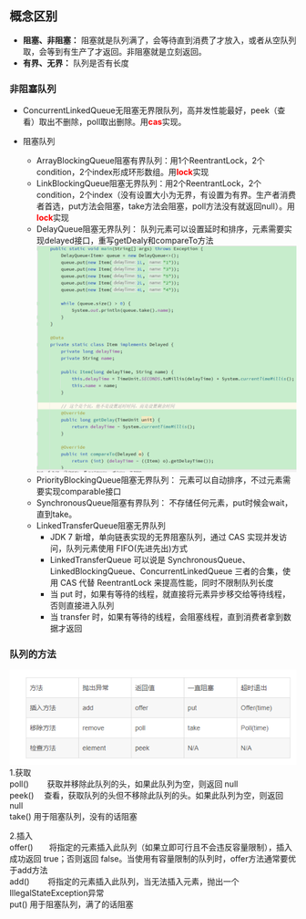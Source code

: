 ## 概念区别
- **阻塞、非阻塞：** 阻塞就是队列满了，会等待直到消费了才放入，或者从空队列取，会等到有生产了才返回。非阻塞就是立刻返回。
- **有界、无界：** 队列是否有长度

### 非阻塞队列
- ConcurrentLinkedQueue无阻塞无界限队列，高并发性能最好，peek（查看）取出不删除，poll取出删除。用<font color=red>**cas**</font>实现。

- 阻塞队列
    - ArrayBlockingQueue阻塞有界队列：用1个ReentrantLock，2个condition，2个index形成环形数组。用<font color=red>**lock**</font>实现
    - LinkBlockingQueue阻塞无界队列：用2个ReentrantLock，2个condition，2个index（没有设置大小为无界，有设置为有界。生产者消费者首选，put方法会阻塞，take方法会阻塞，poll方法没有就返回null）。用<font color=red>**lock**</font>实现
    - DelayQueue阻塞无界队列： 队列元素可以设置延时和排序，元素需要实现delayed接口，重写getDealy和compareTo方法
    ![](../resources/delayqueue.jpg)
    - PriorityBlockingQueue阻塞无界队列： 元素可以自动排序，不过元素需要实现comparable接口
    - SynchronousQueue阻塞有界队列： 不存储任何元素，put时候会wait，直到take。
    - LinkedTransferQueue阻塞无界队列
        - JDK 7 新增，单向链表实现的无界阻塞队列，通过 CAS 实现并发访问，队列元素使用 FIFO(先进先出)方式
        - LinkedTransferQueue 可以说是 SynchronousQueue、LinkedBlockingQueue、ConcurrentLinkedQueue 三者的合集，使用 CAS 代替 ReentrantLock 来提高性能，同时不限制队列长度
        - 当 put 时，如果有等待的线程，就直接将元素异步移交给等待线程， 否则直接进入队列
        - 当 transfer 时，如果有等待的线程，会阻塞线程，直到消费者拿到数据才返回

### 队列的方法    
![](../resources/queue.jpg)
1.获取  
poll() 　　获取并移除此队列的头，如果此队列为空，则返回 null  
peek()　   查看，获取队列的头但不移除此队列的头。如果此队列为空，则返回 null  
take()     用于阻塞队列，没有的话阻塞  

2.插入  
offer()　　将指定的元素插入此队列（如果立即可行且不会违反容量限制），插入成功返回 true；否则返回 false。当使用有容量限制的队列时，offer方法通常要优于add方法  
add()　　  将指定的元素插入此队列，当无法插入元素，抛出一个  IllegalStateException异常    
put()     用于阻塞队列，满了的话阻塞  


